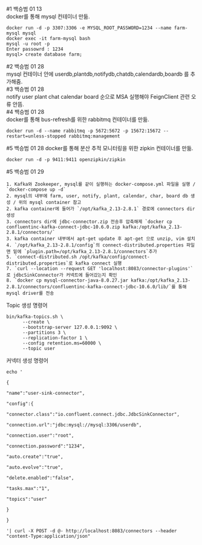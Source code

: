 #1 백승범 01 13  
docker를 통해 mysql 컨테이너 만듦.

```
docker run -d -p 3307:3306 -e MYSQL_ROOT_PASSWORD=1234 --name farm-mysql mysql
docker exec -it farm-mysql bash
mysql -u root -p
Enter passowrd : 1234
mysql> create database farm;
```

#2 백승범 01 28  
mysql 컨테이너 안에 userdb,plantdb,notifydb,chatdb,calendardb,boardb 를 추가해줌.  
#3 백승범 01 28  
notify user plant chat calendar board 순으로 MSA 실행해야 FeignClient 관련 오류 안뜸.  
#4 백승범 01 28  
docker를 통해 bus-refresh를 위한 rabbitmq 컨테이너를 만듦.

```
docker run -d --name rabbitmq -p 5672:5672 -p 15672:15672 --restart=unless-stopped rabbitmq:management
```

#5 백승범 01 28
docker를 통해 분산 추적 모니터링을 위한 zipkin 컨테이너를 만듦.

```
docker run -d -p 9411:9411 openzipkin/zipkin
```

#5 백승범 01 29

```
1. Kafka와 Zookeeper, mysql를 같이 실행하는 docker-compose.yml 파일을 실행 / `docker-compose up -d`
2. mysql의 내부에 farm, user, notify, plant, calendar, char, board db 생성 / 위의 mysql container 참고
2. kafka container에 들어가 `/opt/kafka_2.13-2.8.1` 경로에 connectors dir 생성
3. connectors dir에 jdbc-connector.zip 전송후 압축해제 `docker cp confluentinc-kafka-connect-jdbc-10.6.0.zip kafka:/opt/kafka_2.13-2.8.1/connectors/`
3. kafka container 내부에서 apt-get update 후 apt-get 으로 unzip, vim 설치
4. `/opt/kafka_2.13-2.8.1/config`의 connect-distributed.properties 파일 맨 밑에 `plugin.path=/opt/kafka_2.13-2.8.1/connectors`추가
5. `connect-distributed.sh /opt/kafka/config/connect-distributed.properties`로 kafka connect 실행
7. `curl --location --request GET 'localhost:8083/connector-plugins'` 로 jdbcSinkConnector가 커넥트에 들어갔는지 확인
8. `docker cp mysql-connector-java-8.0.27.jar kafka:/opt/kafka_2.13-2.8.1/connectors/confluentinc-kafka-connect-jdbc-10.6.0/lib/`를 통해 mysql driver를 전송
```

Topic 생성 명령어

```
bin/kafka-topics.sh \
      --create \
      --bootstrap-server 127.0.0.1:9092 \
      --partitions 3 \
      --replication-factor 1 \
      --config retention.ms=60000 \
      --topic user
```

커넥터 생성 명령어

```
echo '

{

"name":"user-sink-connector",

"config":{

"connector.class":"io.confluent.connect.jdbc.JdbcSinkConnector",

"connection.url":"jdbc:mysql://mysql:3306/userdb",

"connection.user":"root",

"connection.password":"1234",

"auto.create":"true",

"auto.evolve":"true",

"delete.enabled":"false",

"tasks.max":"1",

"topics":"user"

}

}

'| curl -X POST -d @- http://localhost:8083/connectors --header "content-Type:application/json"
```

